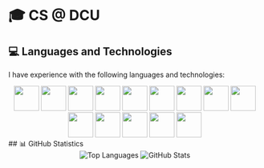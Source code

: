 # 🎓 CS @ DCU
## 💻 Languages and Technologies
I have experience with the following languages and technologies:

<div align="center">
  <img src="https://cdn.jsdelivr.net/gh/devicons/devicon/icons/python/python-original.svg" height="50px" width="50px"/> 
  <img src="https://cdn.jsdelivr.net/gh/devicons/devicon/icons/c/c-original.svg" height="50px" width="50px"/>
  <img src="https://cdn.jsdelivr.net/gh/devicons/devicon/icons/java/java-original.svg" height="50px" width="50px"/> 
  <img src="https://cdn.jsdelivr.net/gh/devicons/devicon/icons/mysql/mysql-original.svg" height="50px" width="50px"/>
  <img src="https://cdn.jsdelivr.net/gh/devicons/devicon/icons/nodejs/nodejs-original.svg" height="50px" width="50px"/>
  <img src="https://cdn.jsdelivr.net/gh/devicons/devicon/icons/react/react-original.svg" height="50px" width="50px"/>
  <img src="https://cdn.jsdelivr.net/gh/devicons/devicon/icons/javascript/javascript-original.svg" height="50px" width="50px"/>
  <img src="https://cdn.jsdelivr.net/gh/devicons/devicon/icons/html5/html5-original.svg" height="50px" width="50px"/>
  <img src="https://cdn.jsdelivr.net/gh/devicons/devicon/icons/css3/css3-original.svg" height="50px" width="50px"/> 
  <img src="https://cdn.jsdelivr.net/gh/devicons/devicon/icons/prolog/prolog-original.svg" height="50px" width="50px"/>
  <img src="https://cdn.jsdelivr.net/gh/devicons/devicon/icons/r/r-original.svg" height="50px" width="50px"/>
  <img src="https://cdn.jsdelivr.net/gh/devicons/devicon/icons/git/git-original.svg" height="50px" width="50px"/>
  <img src="https://cdn.jsdelivr.net/gh/devicons/devicon/icons/github/github-original.svg" height="50px" width="50px"/>
  <img src="https://cdn.jsdelivr.net/gh/devicons/devicon/icons/docker/docker-original.svg" height="50px" width="50px"/>
</div>
## 📊 GitHub Statistics
<div align="center">
  <img src="https://github-readme-stats.vercel.app/api/top-langs/?username=type0-1&layout=compact" alt="Top Languages" />
  <img src="https://github-readme-stats.vercel.app/api?username=type0-1&show_icons=true&theme=radical" alt="GitHub Stats" />
</div>
